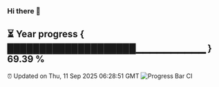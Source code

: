 ### Hi there 👋
⏳ Year progress { ████████████████████▁▁▁▁▁▁▁▁▁▁ } 69.39 %
---
⏰ Updated on Thu, 11 Sep 2025 06:28:51 GMT
![Progress Bar CI](https://github.com/liununu/liununu/workflows/Progress%20Bar%20CI/badge.svg)
